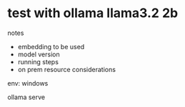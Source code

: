# test with ollama llama3.2 2b

notes
- embedding to be used
- model version
- running steps
- on prem resource considerations


env: windows


ollama serve
